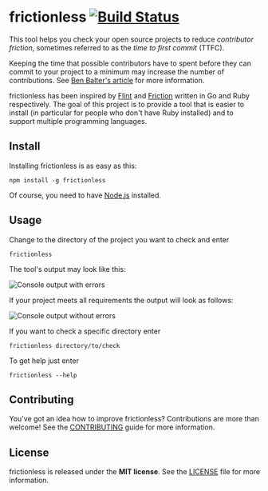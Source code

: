 # frictionless [![Build Status](https://travis-ci.org/michel-kraemer/frictionless.svg?branch=master)](https://travis-ci.org/michel-kraemer/frictionless)

This tool helps you check your open source projects to reduce
*contributor friction*, sometimes referred to as the *time to first commit*
(TTFC).

Keeping the time that possible contributors have to spent before they can
commit to your project to a minimum may increase the number of contributions.
See [Ben Balter's article](benbalter) for more information.

frictionless has been inspired by [Flint][flint] and [Friction][friction]
written in Go and Ruby respectively. The goal of this project is to provide a
tool that is easier to install (in particular for people who don't have Ruby
installed) and to support multiple programming languages.

[benbalter]: http://ben.balter.com/2013/08/11/friction/
[flint]: https://github.com/pengwynn/flint
[friction]: https://github.com/rafalchmiel/friction

## Install

Installing frictionless is as easy as this:

    npm install -g frictionless

Of course, you need to have [Node.js](https://nodejs.org) installed.

## Usage

Change to the directory of the project you want to check and enter

    frictionless

The tool's output may look like this:

![Console output with errors](https://raw.github.com/michel-kraemer/frictionless/gh-pages/failure.png)

If your project meets all requirements the output will look as follows:

![Console output without errors](https://raw.github.com/michel-kraemer/frictionless/gh-pages/success.png)

If you want to check a specific directory enter

    frictionless directory/to/check

To get help just enter

    frictionless --help

## Contributing

You've got an idea how to improve frictionless? Contributions are more than
welcome! See the [CONTRIBUTING](CONTRIBUTING.md) guide for more information.

## License

frictionless is released under the **MIT license**. See the [LICENSE](LICENSE)
file for more information.

